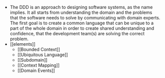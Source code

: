 - The DDD is an approach to designing software systems, as the name implies. It all starts from understanding the domain and the problems that the software needs to solve by communicating with domain experts. The first goal is to create a common language that can be unique to a part of the whole domain in order to create shared understanding and confidence, that the development team(s) are solving the correct problem.
- [[elements]]
	- [[Bounded Context]]
	- [[Ubiquitous Language]]
	- [[Subdomain]]
	- [[Context Mapping]]
	- [[Domain Events]]